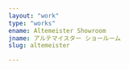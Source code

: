 ```yaml
---
layout: "work"
type: "works"
ename: Altemeister Showroom
jname: アルテマイスター ショールーム
slug: altemeister

---
```

